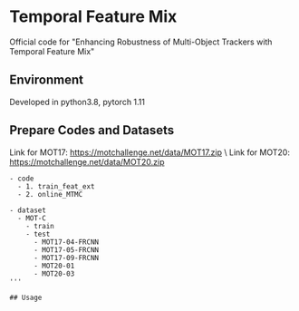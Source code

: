 # Temporal Feature Mix
Official code for "Enhancing Robustness of Multi-Object Trackers with Temporal Feature Mix"

## Environment
Developed in python3.8, pytorch 1.11

## Prepare Codes and Datasets
Link for MOT17: https://motchallenge.net/data/MOT17.zip \\
Link for MOT20: https://motchallenge.net/data/MOT20.zip

```
- code
  - 1. train_feat_ext
  - 2. online_MTMC

- dataset
  - MOT-C
    - train
    - test
      - MOT17-04-FRCNN
      - MOT17-05-FRCNN
      - MOT17-09-FRCNN
      - MOT20-01
      - MOT20-03
'''

## Usage
